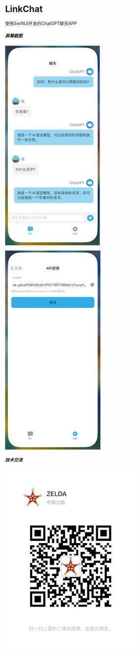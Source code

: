 # LinkChat
使用SwiftUI开发的ChatGPT聊天APP



##### 屏幕截图

![](ScreenShot_1.png)

![](ScreenShot_2.png)

##### 技术交流

![](wechat.jpg)